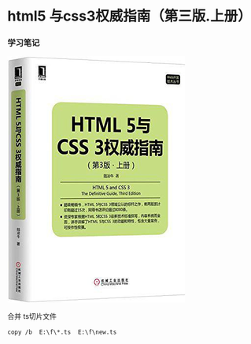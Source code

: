 # html5 与css3权威指南（第三版.上册）
### 学习笔记
![html5+css3](./img/s28319866.jpg)

合并 ts切片文件

    copy /b  E:\f\*.ts  E:\f\new.ts